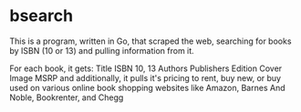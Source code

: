 # bsearch

This is a program, written in Go, that scraped the web, searching for books by ISBN (10 or 13)
and pulling information from it.

For each book, it gets:
Title
ISBN 10, 13
Authors
Publishers
Edition
Cover Image
MSRP
and additionally, it pulls it's pricing to rent, buy new, or buy used on various online book shopping websites like Amazon,
Barnes And Noble, Bookrenter, and Chegg
